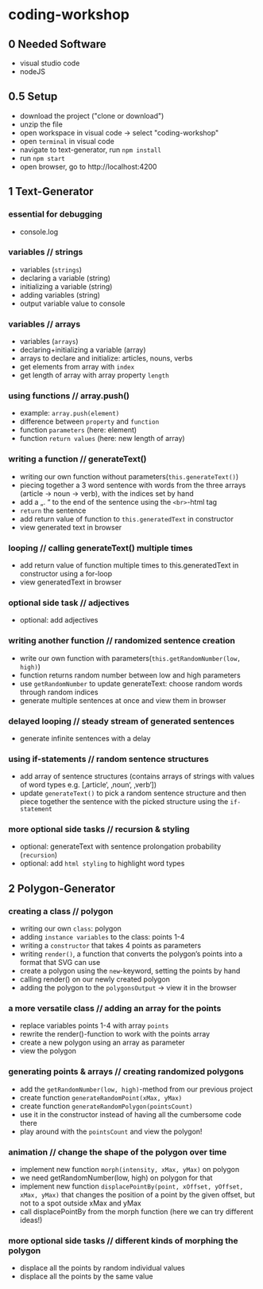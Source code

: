 # coding-workshop

## 0 Needed Software

- visual studio code
- nodeJS

## 0.5 Setup

- download the project ("clone or download")
- unzip the file
- open workspace in visual code -> select "coding-workshop"
- open `terminal` in visual code
- navigate to text-generator, run `npm install`
- run `npm start`
- open browser, go to http://localhost:4200

## 1 Text-Generator

### essential for debugging
- console.log

### variables // strings
- variables (`strings`)
- declaring a variable (string)
- initializing a variable (string)
- adding variables (string)
- output variable value to console

### variables // arrays
- variables (`arrays`)
- declaring+initializing a variable (array)
- arrays to declare and initialize: articles, nouns, verbs
- get elements from array with `index`
- get length of array with array property `length`

### using functions // array.push()
- example: `array.push(element)`
- difference between `property` and `function`
- function `parameters` (here: element)
- function `return values` (here: new length of array)

### writing a function // generateText()
- writing our own function without parameters(`this.generateText()`)
- piecing together a 3 word sentence with words from the three arrays (article -> noun -> verb), with the indices set by hand
- add a „. “ to the end of the sentence using the `<br>`-html tag
- `return` the sentence
- add return value of function to `this.generatedText` in constructor
- view generated text in browser

### looping // calling generateText() multiple times
- add return value of function multiple times to this.generatedText in constructor using a for-loop
- view generatedText in browser

### optional side task // adjectives
- optional: add adjectives

### writing another function // randomized sentence creation
- write our own function with parameters(`this.getRandomNumber(low, high)`)
- function returns random number between low and high parameters
- use `getRandomNumber` to update generateText: choose random words through random indices
- generate multiple sentences at once and view them in browser

### delayed looping // steady stream of generated sentences
- generate infinite sentences with a delay

### using if-statements // random sentence structures
- add array of sentence structures (contains arrays of strings with values of word types e.g. [‚article‘, ‚noun‘, ‚verb‘])
- update `generateText()` to pick a random sentence structure and then piece together the sentence with the picked structure using the `if-statement`

###  more optional side tasks // recursion & styling
- optional: generateText with sentence prolongation probability (`recursion`)
- optional: add `html styling` to highlight word types

## 2 Polygon-Generator

### creating a class // polygon
- writing our own `class`: polygon
- adding `instance variables` to the class: points 1-4
- writing a `constructor` that takes 4 points as parameters
- writing `render()`, a function that converts the polygon’s points into a format that SVG can use
- create a polygon using the `new`-keyword, setting the points by hand
- calling render() on our newly created polygon
- adding the polygon to the `polygonsOutput` -> view it in the browser

### a more versatile class // adding an array for the points
- replace variables points 1-4 with array `points`
- rewrite the render()-function to work with the points array
- create a new polygon using an array as parameter
- view the polygon

### generating points & arrays // creating randomized polygons
- add the `getRandomNumber(low, high)`-method from our previous project
- create function `generateRandomPoint(xMax, yMax)`
- create function `generateRandomPolygon(pointsCount)`
- use it in the constructor instead of having all the cumbersome code there
- play around with the `pointsCount` and view the polygon!

### animation // change the shape of the polygon over time
- implement new function `morph(intensity, xMax, yMax)` on polygon
- we need getRandomNumber(low, high) on polygon for that
- implement new function `displacePointBy(point, xOffset, yOffset, xMax, yMax)` that changes the position of a point by the given offset, but not to a spot outside xMax and yMax
- call displacePointBy from the morph function (here we can try different ideas!)

### more optional side tasks // different kinds of morphing the polygon
- displace all the points by random individual values
- displace all the points by the same value
